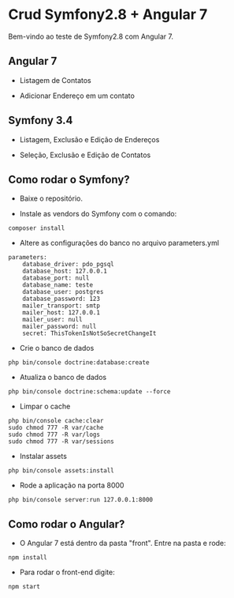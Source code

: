 Crud Symfony2.8 + Angular 7
========================

Bem-vindo ao teste de Symfony2.8 com Angular 7.


Angular 7
--------------

  * Listagem de Contatos

  * Adicionar Endereço em um contato
  
Symfony 3.4
--------------

  * Listagem, Exclusão e Edição de Endereços

  * Seleção, Exclusão e Edição de Contatos
  

Como rodar o Symfony?
--------------

  * Baixe o repositório.

  * Instale as vendors do Symfony com o comando:
```
composer install
```
  * Altere as configurações do banco no arquivo parameters.yml
```
parameters:
    database_driver: pdo_pgsql
    database_host: 127.0.0.1
    database_port: null
    database_name: teste
    database_user: postgres
    database_password: 123
    mailer_transport: smtp
    mailer_host: 127.0.0.1
    mailer_user: null
    mailer_password: null
    secret: ThisTokenIsNotSoSecretChangeIt
```
  * Crie o banco de dados
```
php bin/console doctrine:database:create
``` 
  * Atualiza o banco de dados
```
php bin/console doctrine:schema:update --force
``` 

  * Limpar o cache
```
php bin/console cache:clear
sudo chmod 777 -R var/cache
sudo chmod 777 -R var/logs
sudo chmod 777 -R var/sessions
```

  * Instalar assets
```
php bin/console assets:install
``` 
  * Rode a aplicação na porta 8000
```
php bin/console server:run 127.0.0.1:8000
``` 

Como rodar o Angular?
--------------
  * O Angular 7 está dentro da pasta "front". Entre na pasta e rode:
```
npm install
```
  * Para rodar o front-end digite:
```
npm start
```

  

